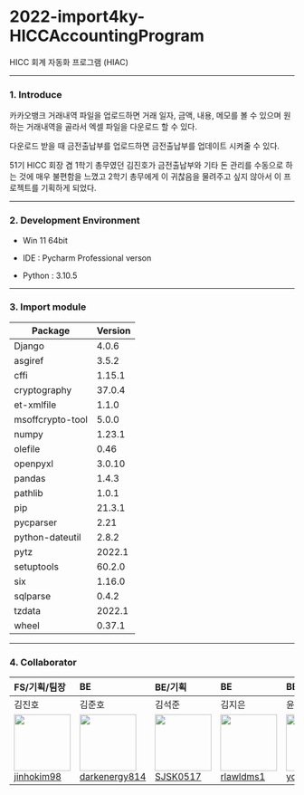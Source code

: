 # 2022-import4ky-HICCAccountingProgram

HICC 회계 자동화 프로그램 (HIAC)

-----------

### 1. Introduce

카카오뱅크 거래내역 파일을 업로드하면 거래 일자, 금액, 내용, 메모를 볼 수 있으며 원하는 거래내역을 골라서 엑셀 파일을 다운로드 할 수 있다.

다운로드 받을 때 금전출납부를 업로드하면 금전출납부를 업데이트 시켜줄 수 있다.

51기 HICC 회장 겸 1학기 총무였던 김진호가 금전출납부와 기타 돈 관리를 수동으로 하는 것에 매우 불편함을 느꼈고 2학기 총무에게 이 귀찮음을 물려주고 싶지 않아서 이 프로젝트를 기획하게 되었다.

-------

### 2. Development Environment

+ Win 11 64bit

+ IDE : Pycharm Professional verson

+ Python : 3.10.5

----

### 3. Import module

| Package          | Version |
| ---------------- | ------- |
| Django           | 4.0.6   |
| asgiref          | 3.5.2   |
| cffi             | 1.15.1  |
| cryptography     | 37.0.4  |
| et-xmlfile       | 1.1.0   |
| msoffcrypto-tool | 5.0.0   |
| numpy            | 1.23.1  |
| olefile          | 0.46    |
| openpyxl         | 3.0.10  |
| pandas           | 1.4.3   |
| pathlib          | 1.0.1   |
| pip              | 21.3.1  |
| pycparser        | 2.21    |
| python-dateutil  | 2.8.2   |
| pytz             | 2022.1  |
| setuptools       | 60.2.0  |
| six              | 1.16.0  |
| sqlparse         | 0.4.2   |
| tzdata           | 2022.1  |
| wheel            | 0.37.1  |

-----

### 4. Collaborator

| FS/기획/팀장                                                                                                                                                 | BE                                                                                                                                                            | BE/기획                                                                                                                                                | BE                                                                                                                                                     | BE                                                                                                                                                           |
|:-------------------------------------------------------------------------------------------------------------------------------------------------------- |:------------------------------------------------------------------------------------------------------------------------------------------------------------- |:---------------------------------------------------------------------------------------------------------------------------------------------------- |:------------------------------------------------------------------------------------------------------------------------------------------------------ |:------------------------------------------------------------------------------------------------------------------------------------------------------------ |
| 김진호                                                                                                                                                      | 김준호                                                                                                                                                           | 김석준                                                                                                                                                  | 김지은                                                                                                                                                    | 윤찬호                                                                                                                                                          |
| <img src="https://avatars.githubusercontent.com/u/81083461?v=4" width="100px" height="100px"><br/><a href="https://github.com/jinhokim98">jinhokim98</a> | <img src="https://avatars.githubusercontent.com/u/79552567?v=4" width="100px" height="100px"><br><a href="https://github.com/darkenergy814">darkenergy814</a> | <img src="https://avatars.githubusercontent.com/u/108185213?v=4" width="100px" height="100px"><br><a href="https://github.com/SJSK0517">SJSK0517</a> | <img src="https://avatars.githubusercontent.com/u/108122992?v=4" width="100px" height="100px"><br><a href="https://github.com/rlawldms1">rlawldms1</a> | <img src="https://avatars.githubusercontent.com/u/108210104?v=4" width="100px" height="100px"><br><a href="https://github.com/yooooonshine">yooooonshine</a> |